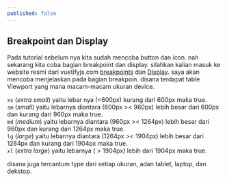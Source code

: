 ```yaml
---
published: false
---
```

## Breakpoint dan Display

Pada tutorial sebelum nya kita sudah mencoba button dan icon. nah sekarang kita coba bagian breakpoint dan display. silahkan kalian masuk ke website resmi dari vuetifyjs.com [breakpoints](https://vuetifyjs.com/en/framework/breakpoints#breakpoints) dan [Display](https://vuetifyjs.com/en/framework/display#visibility). saya akan mencoba menjelaskan pada bagian breakpoin. disana terdapat table Viewport yang mana macam-macam ukuran device. 

> 
``xs`` (_extra small_) yaitu lebar nya (<600px) kurang dari 600px maka true.  
``sm`` (_small_) yaitu lebarnya diantara (600px >< 960px) lebih besar dari 600px dan kurang dari 960px maka true.  
``md`` (_medium_) yaitu lebarnya diantara (960px >< 1264px) lebih besar dari 960px dan kurang dari 1264px maka true.  
``lg`` (_large_) yaitu lebarnya diantara (1264px >< 1904px) lebih besar dari 1264px dan kurang dari 1904px maka true.  
``xl`` (_extra large_) yaitu lebarnya ( > 1904px) lebih dari 1904px maka true.

disana juga tercantum type dari setiap ukuran, adan tablet, laptop, dan dekstop.